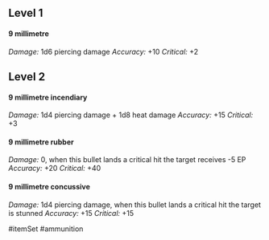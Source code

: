 ## Level 1

#### 9 millimetre

*Damage:* 1d6 piercing damage
*Accuracy:* +10
*Critical:* +2
## Level 2

#### 9 millimetre incendiary

*Damage:* 1d4 piercing damage + 1d8 heat damage
*Accuracy:* +15
*Critical:* +3

#### 9 millimetre rubber

*Damage:* 0, when this bullet lands a critical hit the target receives -5 EP
*Accuracy:* +20
*Critical:* +40

#### 9 millimetre concussive

*Damage:* 1d4 piercing damage, when this bullet lands a critical hit the target is stunned
*Accuracy:* +15
*Critical:* +15

#itemSet #ammunition